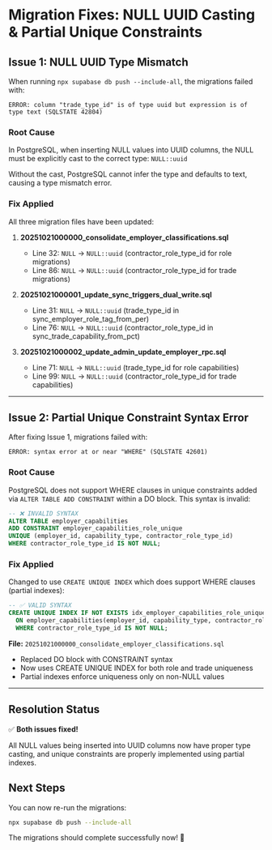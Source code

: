 # Migration Fixes: NULL UUID Casting & Partial Unique Constraints

## Issue 1: NULL UUID Type Mismatch
When running `npx supabase db push --include-all`, the migrations failed with:
```
ERROR: column "trade_type_id" is of type uuid but expression is of type text (SQLSTATE 42804)
```

### Root Cause
In PostgreSQL, when inserting NULL values into UUID columns, the NULL must be explicitly cast to the correct type: `NULL::uuid`

Without the cast, PostgreSQL cannot infer the type and defaults to text, causing a type mismatch error.

### Fix Applied
All three migration files have been updated:

1. **20251021000000_consolidate_employer_classifications.sql**
   - Line 32: `NULL` → `NULL::uuid` (contractor_role_type_id for role migrations)
   - Line 86: `NULL` → `NULL::uuid` (contractor_role_type_id for trade migrations)

2. **20251021000001_update_sync_triggers_dual_write.sql**
   - Line 31: `NULL` → `NULL::uuid` (trade_type_id in sync_employer_role_tag_from_per)
   - Line 76: `NULL` → `NULL::uuid` (contractor_role_type_id in sync_trade_capability_from_pct)

3. **20251021000002_update_admin_update_employer_rpc.sql**
   - Line 71: `NULL` → `NULL::uuid` (trade_type_id for role capabilities)
   - Line 99: `NULL` → `NULL::uuid` (contractor_role_type_id for trade capabilities)

---

## Issue 2: Partial Unique Constraint Syntax Error
After fixing Issue 1, migrations failed with:
```
ERROR: syntax error at or near "WHERE" (SQLSTATE 42601)
```

### Root Cause
PostgreSQL does not support WHERE clauses in unique constraints added via `ALTER TABLE ADD CONSTRAINT` within a DO block. This syntax is invalid:

```sql
-- ❌ INVALID SYNTAX
ALTER TABLE employer_capabilities
ADD CONSTRAINT employer_capabilities_role_unique
UNIQUE (employer_id, capability_type, contractor_role_type_id)
WHERE contractor_role_type_id IS NOT NULL;
```

### Fix Applied
Changed to use `CREATE UNIQUE INDEX` which does support WHERE clauses (partial indexes):

```sql
-- ✅ VALID SYNTAX
CREATE UNIQUE INDEX IF NOT EXISTS idx_employer_capabilities_role_unique
  ON employer_capabilities(employer_id, capability_type, contractor_role_type_id)
  WHERE contractor_role_type_id IS NOT NULL;
```

**File:** `20251021000000_consolidate_employer_classifications.sql`
- Replaced DO block with CONSTRAINT syntax
- Now uses CREATE UNIQUE INDEX for both role and trade uniqueness
- Partial indexes enforce uniqueness only on non-NULL values

---

## Resolution Status
✅ **Both issues fixed!**

All NULL values being inserted into UUID columns now have proper type casting, and unique constraints are properly implemented using partial indexes.

## Next Steps
You can now re-run the migrations:
```bash
npx supabase db push --include-all
```

The migrations should complete successfully now! 🎉

